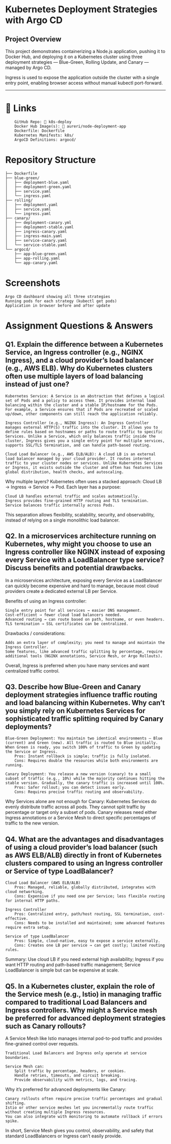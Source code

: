 # Kubernetes Deployment Strategies with Argo CD  


## Project Overview  

 
This project demonstrates containerizing a Node.js application, pushing it to Docker Hub, and deploying it on a Kubernetes cluster using three deployment strategies — Blue-Green, Rolling Update, and Canary — managed by Argo CD.

Ingress is used to expose the application outside the cluster with a single entry point, enabling browser access without manual kubectl port-forward.

---

# 🔗 Links
```
    GitHub Repo: 🔗 k8s-deploy
    Docker Hub Image(s): 🔗 aureri/node-deployment-app
    Dockerfile: Dockerfile
    Kubernetes Manifests: k8s/
    ArgoCD Definitions: argocd/
```

# Repository Structure
```
├── Dockerfile
├── blue-green/
│   ├── deployment-blue.yaml
│   ├── deployment-green.yaml
│   ├── service.yaml
│   └── ingress.yaml
├── rolling/
│   ├── deployment.yaml
│   ├── service.yaml
│   └── ingress.yaml
├── canary/
│   ├── deployment-canary.yml
│   ├── deployment-stable.yaml
│   ├── ingress-canary.yaml
│   ├── ingress-main.yaml
│   ├── service-canary.yaml
│   └── service-stable.yaml
└── argocd/
    ├── app-blue-green.yaml
    ├── app-rolling.yaml
    └── app-canary.yaml
```
# Screenshots

    Argo CD dashboard showing all three strategies
    Running pods for each strategy (kubectl get pods)
    Application in browser before and after update

# Assignment Questions & Answers

## Q1. Explain the difference between a Kubernetes Service, an Ingress controller (e.g., NGINX Ingress), and a cloud provider’s load balancer (e.g., AWS ELB). Why do Kubernetes clusters often use multiple layers of load balancing instead of just one?

    Kubernetes Service: A Service is an abstraction that defines a logical set of Pods and a policy to access them. It provides internal load balancing within the cluster and a stable IP/hostname for the Pods. For example, a Service ensures that if Pods are recreated or scaled up/down, other components can still reach the application reliably.

    Ingress Controller (e.g., NGINX Ingress): An Ingress Controller manages external HTTP(S) traffic into the cluster. It allows you to define rules based on hostnames or paths to route traffic to specific Services. Unlike a Service, which only balances traffic inside the cluster, Ingress gives you a single entry point for multiple services, supports SSL/TLS termination, and can handle path-based routing.

    Cloud Load Balancer (e.g., AWS ELB/ALB): A cloud LB is an external load balancer managed by your cloud provider. It routes internet traffic to your cluster nodes or services. Unlike Kubernetes Services or Ingress, it exists outside the cluster and often has features like global distribution, health checks, and autoscaling.

Why multiple layers? Kubernetes often uses a stacked approach: Cloud LB → Ingress → Service → Pod. Each layer has a purpose:

    Cloud LB handles external traffic and scales automatically.
    Ingress provides fine-grained HTTP routing and TLS termination.
    Service balances traffic internally across Pods.

This separation allows flexibility, scalability, security, and observability, instead of relying on a single monolithic load balancer.


## Q2. In a microservices architecture running on Kubernetes, why might you choose to use an Ingress controller like NGINX instead of exposing every Service with a LoadBalancer type service? Discuss benefits and potential drawbacks.

In a microservices architecture, exposing every Service as a LoadBalancer can quickly become expensive and hard to manage, because most cloud providers create a dedicated external LB per Service.

Benefits of using an Ingress controller:

    Single entry point for all services → easier DNS management.
    Cost-efficient → fewer cloud load balancers needed.
    Advanced routing → can route based on path, hostname, or even headers.
    TLS termination → SSL certificates can be centralized.

Drawbacks / considerations:

    Adds an extra layer of complexity; you need to manage and maintain the Ingress Controller.
    Some features, like advanced traffic splitting by percentage, require additional tools (NGINX annotations, Service Mesh, or Argo Rollouts).

Overall, Ingress is preferred when you have many services and want centralized traffic control.


## Q3. Describe how Blue-Green and Canary deployment strategies influence traffic routing and load balancing within Kubernetes. Why can’t you simply rely on Kubernetes Services for sophisticated traffic splitting required by Canary deployments?

    Blue-Green Deployment: You maintain two identical environments — Blue (current) and Green (new). All traffic is routed to Blue initially. When Green is ready, you switch 100% of traffic to Green by updating the Service or Ingress.
        Pros: Instant rollback is simple; traffic is fully isolated.
        Cons: Requires double the resources while both environments are running.

    Canary Deployment: You release a new version (canary) to a small subset of traffic (e.g., 10%) while the majority continues hitting the stable version. Gradually, the canary traffic is increased until 100%.
        Pros: Safer rollout; you can detect issues early.
        Cons: Requires precise traffic routing and observability.

Why Services alone are not enough for Canary: Kubernetes Services do evenly distribute traffic across all pods. They cannot split traffic by percentage or target only a subset of pods. Canary releases need either Ingress annotations or a Service Mesh to direct specific percentages of traffic to the new version.


## Q4. What are the advantages and disadvantages of using a cloud provider’s load balancer (such as AWS ELB/ALB) directly in front of Kubernetes clusters compared to using an Ingress controller or Service of type LoadBalancer?

    Cloud Load Balancer (AWS ELB/ALB)
        Pros: Managed, reliable, globally distributed, integrates with cloud networking.
        Cons: Expensive if you need one per Service; less flexible routing for internal HTTP paths.

    Ingress Controller
        Pros: Centralized entry, path/host routing, SSL termination, cost-effective.
        Cons: Needs to be installed and maintained; some advanced features require extra setup.

    Service of type LoadBalancer
        Pros: Simple, cloud-native, easy to expose a service externally.
        Cons: Creates one LB per service → can get costly; limited routing rules.

Summary: Use cloud LB if you need external high availability; Ingress if you want HTTP routing and path-based traffic management; Service LoadBalancer is simple but can be expensive at scale.


## Q5. In a Kubernetes cluster, explain the role of the Service mesh (e.g., Istio) in managing traffic compared to traditional Load Balancers and Ingress controllers. Why might a Service mesh be preferred for advanced deployment strategies such as Canary rollouts?

A Service Mesh like Istio manages internal pod-to-pod traffic and provides fine-grained control over requests.

    Traditional Load Balancers and Ingress only operate at service boundaries.

    Service Mesh can:
        Split traffic by percentage, headers, or cookies.
        Handle retries, timeouts, and circuit breaking.
        Provide observability with metrics, logs, and tracing.

Why it’s preferred for advanced deployments like Canary:

    Canary rollouts often require precise traffic percentages and gradual shifting.
    Istio or other service meshes let you incrementally route traffic without creating multiple Ingress resources.
    You can also integrate with monitoring to automate rollback if errors spike.

In short, Service Mesh gives you control, observability, and safety that standard LoadBalancers or Ingress can’t easily provide.
